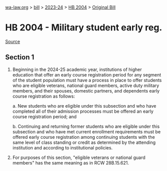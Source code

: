 [wa-law.org](/) > [bill](/bill/) > [2023-24](/bill/2023-24/) > [HB 2004](/bill/2023-24/hb/2004/) > [Original Bill](/bill/2023-24/hb/2004/1/)

# HB 2004 - Military student early reg.

[Source](http://lawfilesext.leg.wa.gov/biennium/2023-24/Pdf/Bills/House%20Bills/2004.pdf)

## Section 1
1. Beginning in the 2024-25 academic year, institutions of higher education that offer an early course registration period for any segment of the student population must have a process in place to offer students who are eligible veterans, national guard members, active duty military members, and their spouses, domestic partners, and dependents early course registration as follows:

    a. New students who are eligible under this subsection and who have completed all of their admission processes must be offered an early course registration period; and

    b. Continuing and returning former students who are eligible under this subsection and who have met current enrollment requirements must be offered early course registration among continuing students with the same level of class standing or credit as determined by the attending institution and according to institutional policies.

2. For purposes of this section, "eligible veterans or national guard members" has the same meaning as in RCW 28B.15.621.
